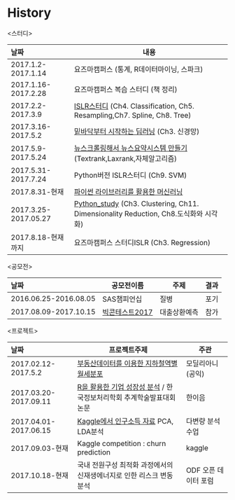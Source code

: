 # History


<스터디>

| 날짜                   | 내용                                       |
| :------------------- | ---------------------------------------- |
| 2017.1.2-2017.1.14   | 요즈마캠퍼스 (통계, R데이터마이닝, 스파크)                |
| 2017.1.16-2017.2.28  | 요즈마캠퍼스 복습 스터디 (책 정리)                     |
| 2017.2.2-2017.3.9    | [ISLR스터디](https://github.com/RyuJiseung/ISLR) (Ch4. Classification, Ch5. Resampling,Ch7. Spline, Ch8. Tree) |
| 2017.3.16-2017.5.2   | [밑바닥부터 시작하는 딥러닝](https://github.com/RyuJiseung/Deep_learning) (Ch3. 신경망) |
| 2017.5.9-2017.5.24   | [뉴스크롤링해서 뉴스요약시스템 만들기](https://github.com/RyuJiseung/NewsCrawling) (Textrank,Laxrank,자체알고리즘) |
| 2017.5.31-2017.7.24  | Python버전 ISLR스터디 (Ch9. SVM)              |
| 2017.8.31-현재         | [파이썬 라이브러리를 활용한 머신러닝](https://github.com/RyuJiseung/Machine-Learning-with-Python) |
| 2017.3.25-2017.05.27 | [Python_study](https://github.com/RyuJiseung/Python_Study_2016) (Ch3. Clustering, Ch11. Dimensionality Reduction, Ch8.도식화와 시각화) |
| 2017.8.18-현재까지       | 요즈마캠퍼스 스터디ISLR (Ch3. Regression)         |


<공모전>

| 날짜                    | 공모전이름                                    | 주제     | 결과   |
| :--------------------- | ---------------------------------------- | ------ | ---- |
| 2016.06.25-2016.08.05 | SAS챔피언십                                  | 질병     | 포기   |
| 2017.08.09-2017.10.15 | [빅콘테스트2017](https://github.com/RyuJiseung/BigCon2017) | 대출상환예측 | 참가   |


<프로젝트>

| 날짜                    | 프로젝트주제                                   | 주관            |
| :-------------------- | ---------------------------------------- | ------------- |
| 2017.02.12-2017.5.2   | [부동산데이터를 이용한 지하철역별 월세분포](https://github.com/RyuJiseung/Distribution-of-monthly-rent-by-subway-station) | 모딜리아니(공익)     |
| 2017.03.20-2017.09.11 | [R을 활용한 기업 성장성 분석](https://github.com/RyuJiseung/Analysis_StockPrice_UpDown) / 한국정보처리학회 추계학술발표대회 논문 | 한이음           |
| 2017.04.01-2017.06.15 | [Kaggle에서 인구소득 자료](https://github.com/RyuJiseung/Kaggle-Income_data) PCA, LDA분석 | 다변량 분석 수업     |
| 2017.09.03-현재         | Kaggle competition : churn prediction    | kaggle        |
| 2017.10.18-현재         | 국내 전원구성 최적화 과정에서의 신재생에너지로 인한 리스크 변동분석    | ODF 오픈 데이터 포럼 |

